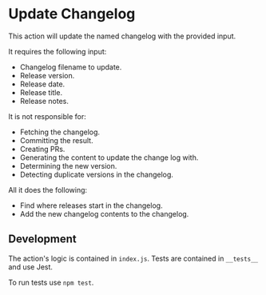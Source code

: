 # Update Changelog

This action will update the named changelog with the provided input.

It requires the following input:
- Changelog filename to update.
- Release version.
- Release date.
- Release title.
- Release notes.

It is not responsible for:
- Fetching the changelog.
- Committing the result.
- Creating PRs.
- Generating the content to update the change log with.
- Determining the new version.
- Detecting duplicate versions in the changelog.

All it does the following:
- Find where releases start in the changelog.
- Add the new changelog contents to the changelog.

## Development

The action's logic is contained in `index.js`. Tests are contained in `__tests__` and use Jest.

To run tests use `npm test`.
